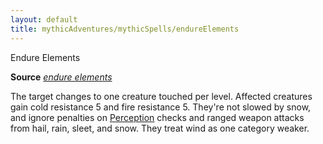 ```yaml
---
layout: default
title: mythicAdventures/mythicSpells/endureElements
---
```

Endure Elements

**Source** [_endure elements_](spells/endureElements#_endure-elements)

The target changes to one creature touched per level. Affected creatures gain cold resistance 5 and fire resistance 5. They're not slowed by snow, and ignore penalties on [Perception](skills/perception#_perception) checks and ranged weapon attacks from hail, rain, sleet, and snow. They treat wind as one category weaker.

